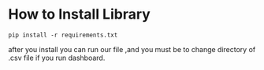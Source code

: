 # How to Install Library
```
pip install -r requirements.txt
```
after you install you can run our file ,and you must be to change directory of .csv file if you run dashboard.
